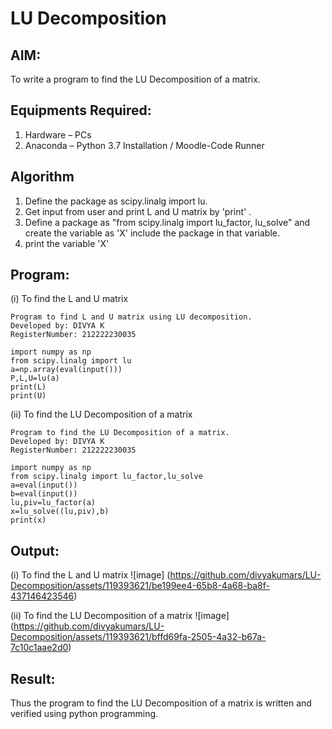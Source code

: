 # LU Decomposition 

## AIM:
To write a program to find the LU Decomposition of a matrix.

## Equipments Required:
1. Hardware – PCs
2. Anaconda – Python 3.7 Installation / Moodle-Code Runner

## Algorithm
1. Define the package as scipy.linalg import lu.
2. Get input from user and print L and U matrix by 'print' .
3. Define a package as "from scipy.linalg import lu_factor, lu_solve" and create the variable as 'X' include the package in that variable.
4. print the variable 'X'


## Program:
(i) To find the L and U matrix
```
Program to find L and U matrix using LU decomposition.
Developed by: DIVYA K
RegisterNumber: 212222230035

import numpy as np
from scipy.linalg import lu
a=np.array(eval(input()))
P,L,U=lu(a)
print(L)
print(U)
```

(ii) To find the LU Decomposition of a matrix
```
Program to find the LU Decomposition of a matrix.
Developed by: DIVYA K
RegisterNumber: 212222230035

import numpy as np
from scipy.linalg import lu_factor,lu_solve
a=eval(input())
b=eval(input())
lu,piv=lu_factor(a)
x=lu_solve((lu,piv),b)
print(x)
```

## Output:
(i) To find the L and U matrix
![image]
(https://github.com/divyakumars/LU-Decomposition/assets/119393621/be199ee4-65b8-4a68-ba8f-437146423546)

(ii) To find the LU Decomposition of a matrix
![image]
(https://github.com/divyakumars/LU-Decomposition/assets/119393621/bffd69fa-2505-4a32-b67a-7c10c1aae2d0)



## Result:
Thus the program to find the LU Decomposition of a matrix is written and verified using python programming.

